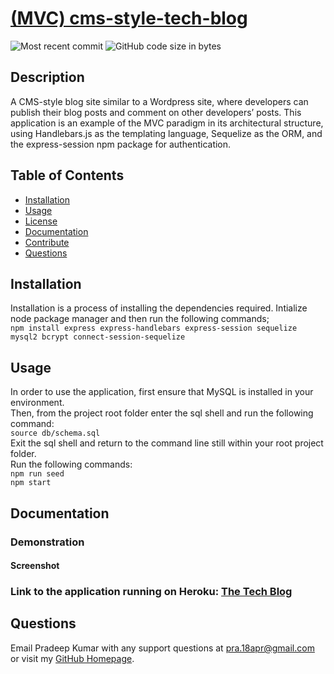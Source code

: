 
# [(MVC) cms-style-tech-blog](https://github.com/pra18apr/cms-style-tech-blog)
  
  ![Most recent commit](https://img.shields.io/github/last-commit/pra18apr/cms-style-tech-blog)
  ![GitHub code size in bytes](https://img.shields.io/github/languages/code-size/pra18apr/cms-style-tech-blog)

## Description

  A CMS-style blog site similar to a Wordpress site, where developers can publish their blog posts and comment on other developers’ posts. This application is an example of the MVC paradigm in its architectural structure, using Handlebars.js as the templating language, Sequelize as the ORM, and the express-session npm package for authentication.

## Table of Contents

* [Installation](##Installation)
* [Usage](##Usage)
* [License](##License)
* [Documentation](##Documentation)
* [Contribute](##Contribute)
* [Questions](##Questions)
  
## Installation

Installation is a process of installing the dependencies required.
Intialize node package manager and then run the following commands;  
`npm install express express-handlebars express-session sequelize mysql2 bcrypt connect-session-sequelize`


## Usage

 In order to use the application, first ensure that MySQL is installed in your environment.\
 Then, from the project root folder enter the sql shell and run the following command:\
`source db/schema.sql`\
Exit the sql shell and return to the command line still within your root project folder.\
Run the following commands:\
`npm run seed`\
`npm start`

## Documentation

### Demonstration

#### Screenshot

### Link to the application running on Heroku: [The Tech Blog](https://foh-tech-blog.herokuapp.com/)

## Questions  

Email Pradeep Kumar with any support questions at [pra.18apr@gmail.com](mailto:pra.18apr@gmail.com)\
or visit my [GitHub Homepage](https://github.com/pra18apr).
  
